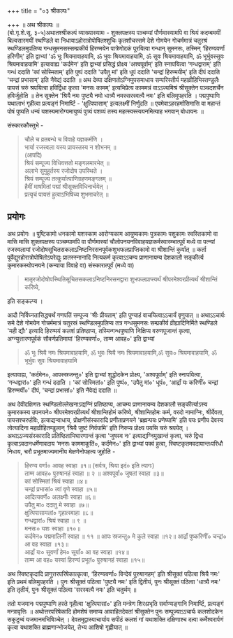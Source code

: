 +++
title = "०३ श्रीकल्पः"

+++
॥ अथ श्रीकल्पः ॥  
(बो.गृ.शे.सू. ३-५)अथातश्श्रीकल्पं व्याख्यास्यामः - शुक्लपक्षस्य पञ्चम्यां पौर्णमास्यामपि वा श्रियं कदम्बमयीं बिल्वसारमयीं स्थण्डिले वा निधायाऽहोरात्रोपोषितश्शुचिः कृतशौचस्समे देशे गोमयेन गोचर्ममात्रं चतुरश्रं स्थण्डिलमुपलिप्य गन्धसुमनसस्सम्प्रकीर्य हिरण्मयेन पात्रेणोदकं पूरयित्वा गन्धान् सुमनसः, तस्मिन् ‘हिरण्यवर्णां हरिणीम्' इति द्वाभ्यां 'ॐ भूः श्रियमावाहयामि, ॐ भुवः श्रियमावाहयामि, ॐ सुवः श्रियमावाहयामि, ॐ भूर्भुवस्सुवः श्रियमावाहयामि' इत्यावाह्य 'कर्दमेन' इति द्वाभ्यां प्रसिद्धं प्रोक्ष्य 'अश्वपूर्वाम्' इति स्नापयित्वा ‘गन्धद्वाराम्' इति गन्धं ददाति 'कां सोस्मिताम्' इति पुष्पं ददाति 'उपैतु मां' इति धूपं ददाति 'चन्द्रां हिरण्मयीम्' इति दीपं ददाति 'चन्द्रां प्रभासाम्' इति नैवेद्यं ददाति ॥ अथ देव्या दक्षिणतोऽग्निमुपसमाधाय सम्परिस्तीर्य महाव्रीहिभिस्तण्डुलैः पायसं चरुं श्रपयित्वा हविर्द्विधा कृत्वा 'मनसः कामम्' इत्यभिप्रेत्य काममन्नं वाऽऽज्यमिश्रं श्रीसूक्तेन पञ्चदशर्चेन हविर्जुहोति ॥ तेन सूक्तेन 'श्रियै नमः पुष्ट्यै नमो धात्र्यै नमस्सरस्वत्यै नमः' इति बलिमुपहरति । पद्मपुष्पाणि यथालाभं गृहीत्वा प्रत्यङ्गं निमार्ष्टि - 'क्षुत्पिपासाम्' इत्यलक्ष्मीं निर्णुदति ॥ एवमेवाऽहरहर्मासिमासि वा महान्तं पोषं पुष्यति धन्यं यशस्यमारोग्यमायुष्यं पुत्र्यं पशव्यं तस्य महत्स्वस्त्ययनमित्याह भगवान् बोधायनः ॥

संस्कारकौस्तुभे -

> चौले च व्रतबन्धे च विवाहे यज्ञकर्मणि ।  
भार्या रजस्वला यस्य प्रायस्तस्य न शोभनम् ॥   
(आपदि)  
श्रियं सम्पूज्य विधिवत्ततो मङ्गलमारभेत् ॥  
अलाभे सुमुहूर्तस्य रजोदोष उपस्थिते ।  
श्रियं सम्पूज्य तत्कुर्यात्पाणिग्रहणमङ्गलम् ॥  
हैमीं माषमितां पद्मां श्रीसूक्तविधिनार्चयेत् ।  
प्रत्यृचं पायसं हुत्वाऽभिषिच्य शुभमाचरेत् ॥

## प्रयोगः

अथ प्रयोगः ॥ पुष्टिकामो धनकामो यशस्काम आरोग्यकाम आयुष्यकामः पुत्रकामः पशुकामः स्वस्तिकामो वा मासि मासि शुक्लपक्षस्य पञ्चम्यामपि वा पौर्णमास्यां चौलोपनयनविवाहयज्ञकर्मस्वारम्भात्पूर्वं मध्ये वा पत्न्यां रजस्वलायां रजोदोषसूचितसकलाऽनिष्टनिरसनपूर्वकशुभफलप्राप्तिकामो वा श्रीशान्तिं कुर्यात् ॥ कर्ता पूर्वेद्युरहोरात्रोपोषितोऽपरेद्युः प्रातस्स्नानादि नित्यकर्म कृत्वाऽऽचम्य प्राणानायम्य देशकालौ सङ्कीर्त्य कुमारकस्योपनयने (कन्याया विवाहे वा) संस्कारात्पूर्वं (मध्ये वा)

> मातृरजोदोषोपस्थितिसूचितसकलाऽनिष्टनिरसनद्वारा शुभफलप्राप्त्यर्थं श्रीपरमेश्वरप्रीत्यर्थं श्रीशान्तिं करिष्ये,

इति सङ्कल्प्य ।

आदौ निर्विघ्नतासिद्ध्यर्थं गणपतिं सम्पूज्य 'श्रीः प्रीयताम्' इति पुण्याहं वाचयित्वाऽऽचार्यं वृणुयात् ॥ अथाऽऽचार्यः समे देशे गोमयेन गोचर्ममात्रं चतुरस्रं स्थण्डिलमुपलिप्य तत्र गन्धसुमनसः सम्प्रकीर्य व्रीह्यादिनिर्मिते स्थण्डिले 'मही द्यौः' इत्यादि हिरण्मयं कलशं प्रतिष्ठाप्य, तस्मिन्गन्धपुष्पाणि निक्षिप्य वरुणपूजान्तं कृत्वा, अग्न्युत्तारणपूर्वकं सौवर्णप्रतिमायां 'हिरण्यवर्णा०, ताम्म आवह०' इति द्वाभ्यां

> ॐ भूः श्रियै नमः श्रियमावाहयामि, ॐ भुवः श्रियै नमः श्रियमावाहयामि,ॐ सुवः० श्रियमावाहयामि, ॐ भूर्भुवः सुवः श्रियमावाहयामि

इत्यावाह्य, 'कर्दमेन०, आपस्स्रजन्तु०' इति द्वाभ्यां शुद्धोदकेन प्रोक्ष्य, 'अश्वपूर्वाम्' इति स्नापयित्वा, ‘गन्धद्वारां०' इति गन्धं ददाति । 'कां सोस्मितां०' इति पुष्पं०, 'उपैतु मां०' धूपं०, ‘आर्द्रां यः करिणीं० चन्द्रां हिरण्मयीं०' दीपं, 'चन्द्रां प्रभासां०' इति नैवेद्यं ददाति ॥

अथ देवीदक्षिणतः स्थण्डिलोल्लेखनाऽद्यग्निं प्रतिष्ठाप्य, आचम्य प्राणानायम्य देशकालौ सङ्कीर्त्याऽस्य कुमारकस्य उपनयने० श्रीपरमेश्वरप्रीत्यर्थं श्रीशान्तिहोमं करिष्ये, श्रीशान्तिहोमः कर्म, वरदो नामाग्निः, श्रीर्देवता, पायसश्चरुर्हविः, इत्याद्यन्वाधाय, प्रोक्षणीसंस्कारादि प्रणीताप्रणयने 'ब्रह्मन्पयः प्रणेष्यामि' इति पयः प्रणीय देवस्य त्वेत्यादिना  महाव्रीहितण्डुलान् ‘श्रियै जुष्टं निर्वपामि' इति निरुप्य प्रोक्ष्य पयसि चरुं श्रपयेत् । अथाऽऽज्यसंस्कारादि प्रतिष्ठिताभिघारणान्तं कृत्वा 'जुषस्व नः' इत्याद्यग्निमुखान्तं कृत्वा, चरुं द्विधा कृत्वाऽवदानधर्मेणावदाय ‘मनसः काममाकूतिं०, कर्दमेन०' इति द्वाभ्यां पक्वं हुत्वा, स्विष्टकृतमवदायान्तःपरिधौ निधाय, चरौ प्रभूतमाज्यमानीय मेक्षणेनोपहत्य जुहोति -

> हिरण्य वर्णा० आवह स्वाहा ॥१॥ (सर्वत्र, श्रिया इदं० इति त्यागः)  
ताम्म आवह० पुरुषानहं स्वाहा ॥ २ ॥
अश्वपूर्वा० जुषतां स्वाहा ॥३॥  
कां सोस्मितां श्रियं स्वाहा ॥४॥  
चन्द्रां प्रभासां० त्वां वृणे स्वाहा ॥५॥  
आदित्यवर्णे० अलक्ष्मीः स्वाहा ॥६॥  
उपैतु मा० ददातु मे स्वाहा ॥७॥  
क्षुत्पिपासामलां० गृहात्स्वाहा ॥८॥  
गन्धद्वारां० श्रियं स्वाहा ॥ ९ ॥  
मनसः० यशः स्वाहा ॥१०॥  
कर्दमेन० पद्ममालिनीं स्वाहा ॥ ११ ॥
आपः स्रजन्तु० मे कुले स्वाहा ॥१२॥
आर्द्रां पुष्करिणीं० चन्द्रां० आ वह स्वाहा ॥१३॥  
आर्द्रां यः० सुवर्णां हेम० सूर्यां० आ वह स्वाहा ॥१४॥  
ताम्म आ वह० यस्यां हिरण्यं प्रभूतं० पुरुषानहं स्वाहा ॥१५॥  

अथ स्विष्टकृदादि प्रागुत्तरपरिषेकात्कृत्वा, ‘हिरण्यवर्णा० विन्देयं पुरुषानहम्' इति श्रीसूक्तं पठित्वा श्रियै नमः' इति प्रथमं बलिमुपहरति । पुनः श्रीसूक्तं पठित्वा 'पुष्ट्यै नमः' इति द्वितीयं, पुनः श्रीसूक्तं पठित्वा 'धात्र्यै नमः' इति तृतीयं, पुनः श्रीसूक्तं पठित्वा 'सरस्वत्यै नमः' इति चतुर्थम् ॥

ततो यजमानः पद्मपुष्पाणि हस्ते गृहीत्वा 'क्षुत्पिपासां०' इति मन्त्रेण शिरःप्रभृति सर्वाण्यङ्गानि निमार्ष्टि, प्रत्यङ्गं मन्त्रावृत्तिः ॥ अथोत्तरपरिषेकादि होमशेषं समाप्य आवाहितदेवतां श्रीसूक्तेन पुनः सम्पूज्याऽऽचार्यः कलशोदकेन सकुटुम्बं यजमानमभिषिञ्चेत् । देवतमुद्वास्याचार्याय सपीठं कलशं गां यथाशक्ति दक्षिणाश्च दत्वा कर्मेश्वरार्पणं कृत्वा यथाशक्ति ब्राह्मणान्भोजयेत्, तेभ्य आशिषो गृह्णीयात् ॥
